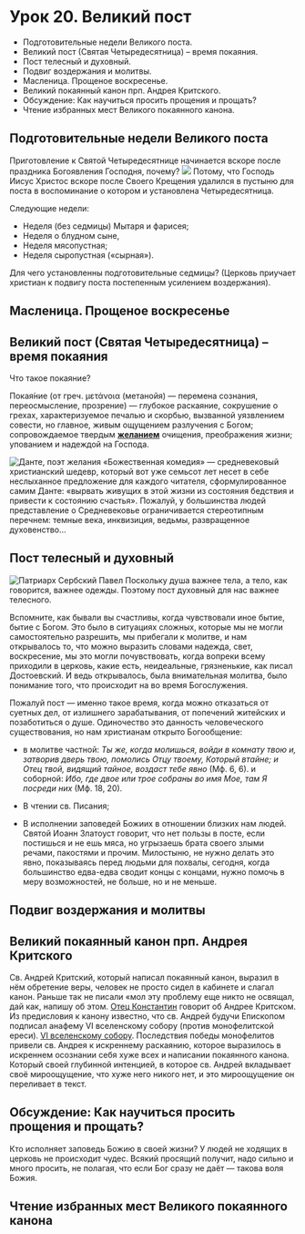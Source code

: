 # Урок 20. Великий пост
- Подготовительные недели Великого поста. 
- Великий пост (Святая Четыредесятница) – время покаяния. 
- Пост телесный и духовный. 
- Подвиг воздержания и молитвы. 
- Масленица. Прощеное воскресенье. 
- Великий покаянный канон прп. Андрея Критского. 
- Обсуждение: Как научиться просить прощения и прощать? 
- Чтение избранных мест Великого покаянного канона.

## Подготовительные недели Великого поста
Приготовление к Святой Четыредесятнице начинается вскоре после праздника Богоявления Господня, почему? 
![](https://upload.wikimedia.org/wikipedia/commons/8/8a/Kramskoi_Christ_dans_le_d%C3%A9sert.jpg)
Потому, что Господь Иисус Христос вскоре после Своего Крещения удалился в пустыню для поста в воспоминание о котором и установлена Четыредесятница.

Следующие недели:
* Неделя (без седмицы) Мытаря и фарисея; 
* Неделя о блудном сыне, 
* Неделя мясопустная;
* Неделя сыропустная («сырная»).

Для чего установленны подготовительные седмицы? (Церковь приучает христиан к подвигу поста постепенным усилением воздержания).

## Масленица. Прощеное воскресенье

## Великий пост (Святая Четыредесятница) – время покаяния
Что такое покаяние? 

Покая́ние (от греч. μετάνοια (метанойя) — перемена сознания, переосмысление, прозрение) — глубокое раскаяние, сокрушение о грехах, характеризуемое печалью и скорбью, вызванной уязвлением совести, но главное, живым ощущением разлучения с Богом; сопровождаемое твердым **[желанием](dante)** очищения, преображения жизни; упованием и надеждой на Господа. 

![Данте, поэт желания](https://blog.predanie.ru/wp-content/uploads/2021/09/Dante-Aligeri.-Freska-raboty-Domeniko-di-Mikelino.-1465.jpg) «Божественная комедия» — средневековый христианский шедевр, который вот уже семьсот лет несет в себе неслыханное предложение для каждого читателя, сформулированное самим Данте: «вырвать живущих в этой жизни из состояния бедствия и привести к состоянию счастья». Пожалуй, у большинства людей представление о Средневековье ограничивается стереотипным перечнем: темные века, инквизиция, ведьмы, развращенное духовенство…

## Пост телесный и духовный
![ Патриарх Сербский Павел ](https://monastery.ru/upload/iblock/6b0/6b0873846c050974358178b52ed68a6e.jpg)
Поскольку душа важнее тела, а тело, как говорится, важнее одежды. Поэтому пост духовный для нас важнее телесного.

Вспомните, как бывали вы счастливы, когда чувствовали иное бытие, бытие с Богом. Это было в ситуациях сложных, которые мы не могли самостоятельно разрешить, мы прибегали к молитве, и нам открывалось то, что можно выразить словами надежда, свет, воскресение, мы это могли почувствовать, когда вопреки всему приходили в церковь, какие есть, неидеальные, грязненькие, как писал Достоевский. И ведь открывалось, была внимательная молитва, было понимание того, что происходит на во время Богослужения. 

Пожалуй пост — именно такое время, когда можно отказаться от суетных дел, от излишнего зарабатывания, от попечений житейских и позаботиться о душе. Одиночество это данность человеческого существования, но нам христианам открыто Богообщение: 
- в молитве частной: _Ты же, когда молишься, войди в комнату твою и, затворив дверь твою, помолись Отцу твоему, Который втайне; и Отец твой, видящий тайное, воздаст тебе явно_ (Мф. 6, 6). и соборной: _Ибо, где двое или трое собраны во имя Мое, там Я посреди них_ (Мф. 18, 20).

- В чтении св. Писания; 

- В исполнении заповедей Божиих в отношении близких нам людей. Святой Иоанн Златоуст говорит, что нет пользы в посте, если постишься и не ешь мяса, но угрызаешь брата своего злыми речами, пакостями и прочим. Милостыню, не нужно делать это явно, показываясь перед людьми для похвалы, сегодня, когда большинство едва-едва сводит концы с концами, нужно помочь в меру возможностей, не больше, но и не меньше.

## Подвиг воздержания и молитвы 

## Великий покаянный канон прп. Андрея Критского
Св. Андрей Критский, который написал покаянный канон, выразил в нём обретение веры, человек не просто сидел в кабинете и слагал канон. Раньше так не писали «мол эту проблему еще никто не освящал, дай как, напишу об этом. [Отец Константин](https://www.youtube.com/watch?v=FJzGuAkfTu0) говорит об Андрее Критском. Из предисловия к канону известно, что св. Андрей будучи Епископом подписал анафему VI вселенскому собору (против монофелитской ереси). 
[VI вселенскому собору](https://drevo-info.ru/images/003/012826.jpg). Последствия победы монофелитов  привели св. Андрея к искреннему раскаянию, которое выразилось в искреннем осознании себя хуже всех и написании покаянного канона. Который своей глубинной интенцией, в которое св. Андрей вкладывает своё мироощущение, что хуже него никого нет, и это мироощущение он переливает в текст. 

## Обсуждение: Как научиться просить прощения и прощать? 
Кто исполняет заповедь Божию в своей жизни? У людей не ходящих в церковь не происходит чудес. Всякий просящий получит, надо сильно и много просить, не полагая, что если Бог сразу не даёт — такова воля Божия.
## Чтение избранных мест Великого покаянного канона